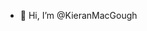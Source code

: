 - 👋 Hi, I’m @KieranMacGough

<!---
KieranMacGough/KieranMacGough is a ✨ special ✨ repository because its `README.md` (this file) appears on your GitHub profile.
You can click the Preview link to take a look at your changes.
--->
